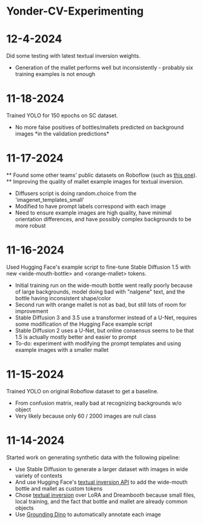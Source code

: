 # Yonder-CV-Experimenting

# 12-4-2024
Did some testing with latest textual inversion weights.
- Generation of the mallet performs well but inconsistently - probably six training examples is not enough

# 11-18-2024
Trained YOLO for 150 epochs on SC dataset.
- No more false positives of bottles/mallets predicted on background images \*in the validation predictions\*

# 11-17-2024
** Found some other teams' public datasets on Roboflow (such as [this one](https://universe.roboflow.com/marsrover/mallet-0ga9i-rhbx6/browse?queryText=&pageSize=50&startingIndex=0&browseQuery=true)). **
Improving the quality of mallet example images for textual inversion. 
- Diffusers script is doing random.choice from the 'imagenet_templates_small'
- Modified to have prompt labels correspond with each image
- Need to ensure example images are high quality, have minimal orientation differences, and have possibly complex backgrounds to be more robust

# 11-16-2024
Used Hugging Face's example script to fine-tune Stable Diffusion 1.5 with new \<wide-mouth-bottle\> and \<orange-mallet\> tokens.
- Initial training run on the wide-mouth bottle went really poorly because of large backgrounds, model doing bad with "nalgene" text, and the bottle having inconsistent shape/color
- Second run with orange mallet is not as bad, but still lots of room for improvement
- Stable Diffusion 3 and 3.5 use a transformer instead of a U-Net, requires some modification of the Hugging Face example script
- Stable Diffusion 2 uses a U-Net, but online consensus seems to be that 1.5 is actually mostly better and easier to prompt
- To-do: experiment with modifying the prompt templates and using example images with a smaller mallet 

# 11-15-2024
Trained YOLO on original Roboflow dataset to get a baseline.
- From confusion matrix, really bad at recognizing backgrounds w/o object 
- Very likely because only 60 / 2000 images are null class

# 11-14-2024
Started work on generating synthetic data with the following pipeline:
- Use Stable Diffusion to generate a larger dataset with images in wide variety of contexts
- And use Hugging Face's [textual inversion API](https://huggingface.co/docs/diffusers/main/en/training/text_inversion) to add the wide-mouth bottle and mallet as custom tokens
- Chose [textual inversion](https://arxiv.org/pdf/2208.01618) over LoRA and Dreambooth because small files, local training, and the fact that bottle and mallet are already common objects
- Use [Grounding Dino](https://github.com/IDEA-Research/GroundingDINO) to automatically annotate each image

